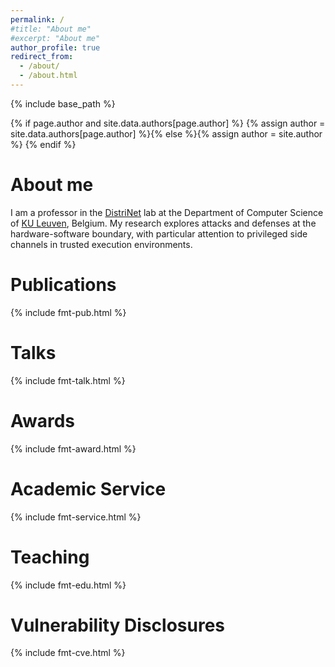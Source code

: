 ```yaml
---
permalink: /
#title: "About me"
#excerpt: "About me"
author_profile: true
redirect_from: 
  - /about/
  - /about.html
---
```

{% include base_path %}

{% if page.author and site.data.authors[page.author] %}
  {% assign author = site.data.authors[page.author] %}{% else %}{% assign author = site.author %}
{% endif %}

# About me

I am a professor in the [DistriNet](https://distrinet.cs.kuleuven.be/) lab at
the Department of Computer Science of [KU Leuven](https://www.kuleuven.be/english/), Belgium.
My research explores attacks and defenses at the hardware-software boundary,
with particular attention to privileged side channels in trusted execution
environments.

<a name="pubs"></a>
# Publications

{% include fmt-pub.html %}

<a name="talks"></a>
# Talks

{% include fmt-talk.html %}

<a name="awards"></a>
# Awards

{% include fmt-award.html %}

<a name="service"></a>
# Academic Service

{% include fmt-service.html %}

<a name="teaching"></a>
# Teaching

{% include fmt-edu.html %}

<a name="cve"></a>
# Vulnerability Disclosures

{% include fmt-cve.html %}
